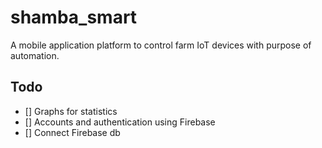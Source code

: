 # shamba_smart

A mobile application platform to control farm IoT devices with purpose of automation.

## Todo
- [] Graphs for statistics
- [] Accounts and authentication using Firebase
- [] Connect Firebase db
